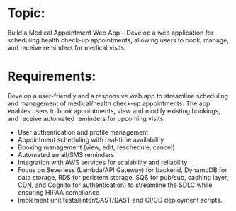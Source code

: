 # Topic:
Build a Medical Appointment Web App – Develop a web application for scheduling health check-up appointments, allowing users to book, manage, and receive reminders for medical visits.

# Requirements:
Develop a user-friendly and a responsive web app to streamline scheduling and management of medical/health check-up appointments. The app enables users to book appointments, view and modify existing bookings, and receive automated reminders for upcoming visits.
- User authentication and profile management
- Appointment scheduling with real-time availability
- Booking management (view, edit, reschedule, cancel)
- Automated email/SMS reminders
- Integration with AWS services for scalability and reliability
- Focus on Severless (Lambda/API Gateway) for backend, DynamoDB for data storage, RDS for peristent storage, SQS for pub/sub, caching layer, CDN, and Cognito for authentication) to streamline the SDLC while ensuring HIPAA compliance
- Implement unit tests/linter/SAST/DAST and CI/CD deployment scripts.


